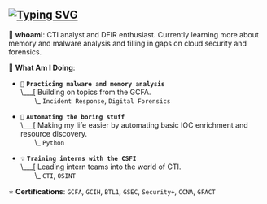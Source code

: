 ## [![Typing SVG](https://readme-typing-svg.demolab.com?font=Fira+Code&size=17&duration=2500&pause=700&color=792580&width=435&lines=Currently%3A+Wishing+APTs+got+dumb+names;Currently%3A+Automating+my+spellbook;Currently%3A+Over-editing+reports+probably;Currently%3A+Delving+into+Annual+Reports;Currently%3A+Mapping+to+ATT%26CK)](https://git.io/typing-svg)

👋 **whoami**: CTI analyst and DFIR enthusiast. Currently learning more about memory and malware analysis and filling in gaps on cloud security and forensics. 

🔮 **What Am I Doing**:

- `📓` **`Practicing malware and memory analysis`**<br>
\\___[ Building on topics from the GCFA.<br>
&nbsp;&nbsp;&nbsp;&nbsp;&nbsp;&nbsp;&nbsp;\\\_ `Incident Response`, `Digital Forensics`

- `📝` **`Automating the boring stuff`**<br>
\\___[ Making my life easier by automating basic IOC enrichment and resource discovery.<br>
&nbsp;&nbsp;&nbsp;&nbsp;&nbsp;&nbsp;&nbsp;\\\_ `Python`

- `💡` **`Training interns with the CSFI`**<br>
\\___[ Leading intern teams into the world of CTI.<br>
&nbsp;&nbsp;&nbsp;&nbsp;&nbsp;&nbsp;&nbsp;\\\_ `CTI`, `OSINT`

⭐ **Certifications**: `GCFA`, `GCIH`, `BTL1`, `GSEC`, `Security+`, `CCNA`, `GFACT`
